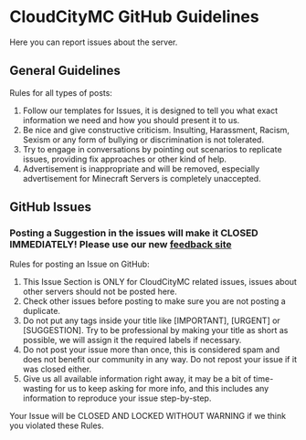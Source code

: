 # CloudCityMC GitHub Guidelines

Here you can report issues about the server.

## General Guidelines

Rules for all types of posts:

1. Follow our templates for Issues, it is designed to tell you what exact information we need and how you should present it to us.
2. Be nice and give constructive criticism. Insulting, Harassment, Racism, Sexism or any form of bullying or discrimination is not tolerated.
3. Try to engage in conversations by pointing out scenarios to replicate issues, providing fix approaches or other kind of help.
4. Advertisement is inappropriate and will be removed, especially advertisement for Minecraft Servers is completely unaccepted.

## GitHub Issues

### Posting a Suggestion in the issues will make it CLOSED IMMEDIATELY! Please use our new [feedback site](http://feedback.rileycraft.tk)

Rules for posting an Issue on GitHub:

1. This Issue Section is ONLY for CloudCityMC related issues, issues about other servers should not be posted here.
2. Check other issues before posting to make sure you are not posting a duplicate.
3. Do not put any tags inside your title like [IMPORTANT], [URGENT] or [SUGGESTION]. Try to be professional by making your title as short as possible, we will assign it the required labels if necessary.
4. Do not post your issue more than once, this is considered spam and does not benefit our community in any way. Do not repost your issue if it was closed either.
5. Give us all available information right away, it may be a bit of time-wasting for us to keep asking for more info, and this includes any information to reproduce your issue step-by-step.

Your Issue will be CLOSED AND LOCKED WITHOUT WARNING if we think you violated these Rules.
